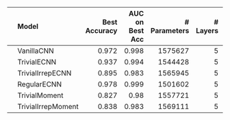 |    | Model              |   Best Accuracy |   AUC on Best Acc |   # Parameters |   # Layers |   Stage 1 Channels |
|:---|:-------------------|----------------:|------------------:|---------------:|-----------:|-------------------:|
|    | VanillaCNN         |           0.972 |             0.998 |        1575627 |          5 |                 32 |
|    | TrivialECNN        |           0.937 |             0.994 |        1544428 |          5 |                 67 |
|    | TrivialIrrepECNN   |           0.895 |             0.983 |        1565945 |          5 |                 62 |
|    | RegularECNN        |           0.978 |             0.999 |        1501602 |          5 |                 29 |
|    | TrivialMoment      |           0.827 |             0.98  |        1557721 |          5 |                 55 |
|    | TrivialIrrepMoment |           0.838 |             0.983 |        1569111 |          5 |                 59 |